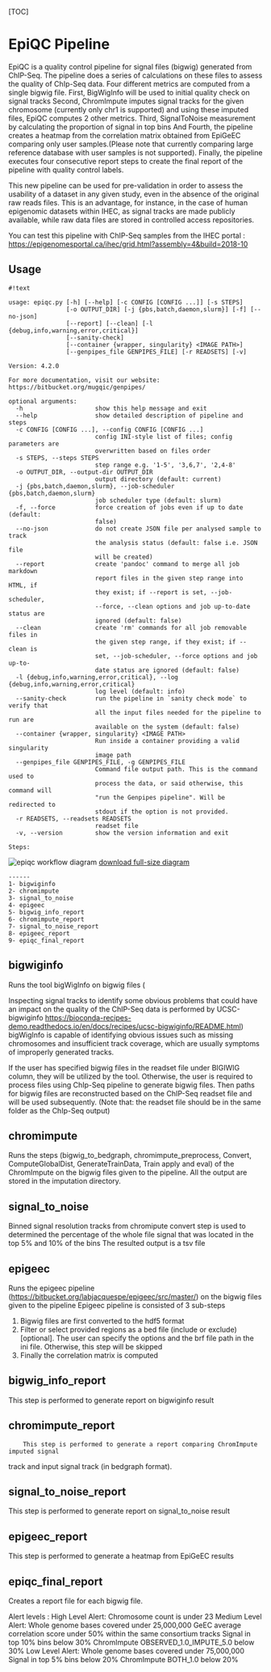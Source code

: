 [TOC]


EpiQC Pipeline
==============

EpiQC is a quality control pipeline for signal files (bigwig) generated from ChIP-Seq. The pipeline does a series of calculations on
these files to assess the quality of ChIp-Seq data. Four different metrics are computed from a single bigwig file.
First, BigWigInfo will be used to initial quality check on signal tracks
Second, ChromImpute imputes signal tracks for the given chromosome (currently only chr1 is supported) and using these imputed files, EpiQC computes 2 other metrics.
Third, SignalToNoise measurement by calculating the proportion of signal in top bins
And Fourth, the pipeline creates a heatmap from the correlation matrix obtained from EpiGeEC comparing only user samples.(Please note that currently comparing
large reference database with user samples is not supported).
Finally, the pipeline executes four consecutive report steps to create the final report of the pipeline with quality control labels.

This new pipeline can be used for pre-validation in order to assess the usability of a dataset in any given study, even
in the absence of the original raw reads files. This is an advantage, for instance, in the case of
human epigenomic datasets within IHEC, as signal tracks are made publicly available, while raw
data files are stored in controlled access repositories.

You can test this pipeline with ChIP-Seq samples from the IHEC portal :
https://epigenomesportal.ca/ihec/grid.html?assembly=4&build=2018-10


Usage
-----
```
#!text

usage: epiqc.py [-h] [--help] [-c CONFIG [CONFIG ...]] [-s STEPS]
                [-o OUTPUT_DIR] [-j {pbs,batch,daemon,slurm}] [-f] [--no-json]
                [--report] [--clean] [-l {debug,info,warning,error,critical}]
                [--sanity-check]
                [--container {wrapper, singularity} <IMAGE PATH>]
                [--genpipes_file GENPIPES_FILE] [-r READSETS] [-v]

Version: 4.2.0

For more documentation, visit our website: https://bitbucket.org/mugqic/genpipes/

optional arguments:
  -h                    show this help message and exit
  --help                show detailed description of pipeline and steps
  -c CONFIG [CONFIG ...], --config CONFIG [CONFIG ...]
                        config INI-style list of files; config parameters are
                        overwritten based on files order
  -s STEPS, --steps STEPS
                        step range e.g. '1-5', '3,6,7', '2,4-8'
  -o OUTPUT_DIR, --output-dir OUTPUT_DIR
                        output directory (default: current)
  -j {pbs,batch,daemon,slurm}, --job-scheduler {pbs,batch,daemon,slurm}
                        job scheduler type (default: slurm)
  -f, --force           force creation of jobs even if up to date (default:
                        false)
  --no-json             do not create JSON file per analysed sample to track
                        the analysis status (default: false i.e. JSON file
                        will be created)
  --report              create 'pandoc' command to merge all job markdown
                        report files in the given step range into HTML, if
                        they exist; if --report is set, --job-scheduler,
                        --force, --clean options and job up-to-date status are
                        ignored (default: false)
  --clean               create 'rm' commands for all job removable files in
                        the given step range, if they exist; if --clean is
                        set, --job-scheduler, --force options and job up-to-
                        date status are ignored (default: false)
  -l {debug,info,warning,error,critical}, --log {debug,info,warning,error,critical}
                        log level (default: info)
  --sanity-check        run the pipeline in `sanity check mode` to verify that
                        all the input files needed for the pipeline to run are
                        available on the system (default: false)
  --container {wrapper, singularity} <IMAGE PATH>
                        Run inside a container providing a valid singularity
                        image path
  --genpipes_file GENPIPES_FILE, -g GENPIPES_FILE
                        Command file output path. This is the command used to
                        process the data, or said otherwise, this command will
                        "run the Genpipes pipeline". Will be redirected to
                        stdout if the option is not provided.
  -r READSETS, --readsets READSETS
                        readset file
  -v, --version         show the version information and exit

Steps:
```
![epiqc workflow diagram](https://bitbucket.org/mugqic/genpipes/raw/master/resources/workflows/GenPipes_epiqc.resized.png)
[download full-size diagram](https://bitbucket.org/mugqic/genpipes/raw/master/resources/workflows/GenPipes_epiqc.png)
```
------
1- bigwiginfo
2- chromimpute
3- signal_to_noise
4- epigeec
5- bigwig_info_report
6- chromimpute_report
7- signal_to_noise_report
8- epigeec_report
9- epiqc_final_report

```
bigwiginfo
----------
Runs the tool bigWigInfo on bigwig files (

Inspecting signal tracks to identify some obvious problems that
could have an impact on the quality of the ChIP-Seq data is performed by UCSC-bigwiginfo
https://bioconda-recipes-demo.readthedocs.io/en/docs/recipes/ucsc-bigwiginfo/README.html)
bigWigInfo is capable of identifying obvious issues such as
missing chromosomes and insufficient track coverage, which are usually symptoms of
improperly generated tracks.

If the user has specified bigwig files in the readset file under BIGIWIG column, they will be utilized by
the tool. Otherwise, the user is required to process files using ChIp-Seq pipeline to generate
bigwig files. Then paths for bigwig files are reconstructed based on the ChIP-Seq readset file
and will be used subsequently.
(Note that: the readset file should be in the same folder as the ChIp-Seq output)

chromimpute
-----------
Runs the steps (bigwig_to_bedgraph, chromimpute_preprocess, Convert, ComputeGlobalDist,
GenerateTrainData, Train apply and eval) of the ChromImpute on the bigwig files given to the pipeline.
    All the output are stored in the imputation directory.


signal_to_noise
---------------
Binned signal resolution tracks from chromipute convert step is used to determined the
percentage of the whole file signal that was located in the top 5% and 10% of the bins
The resulted output is a tsv file

epigeec
-------
Runs the epigeec pipeline (https://bitbucket.org/labjacquespe/epigeec/src/master/)
on the bigwig files given to the pipeline
Epigeec pipeline is consisted of 3 sub-steps
1. Bigwig files are first converted to the hdf5 format
2. Filter or select provided regions as a bed file (include or exclude) [optional]. The user can specify
the options and the brf file path in the ini file. Otherwise, this step will be skipped
3. Finally the correlation matrix is computed


bigwig_info_report
------------------
This step is performed to generate report on bigwiginfo result

chromimpute_report
------------------
        This step is performed to generate a report comparing ChromImpute imputed signal
track and input signal track (in bedgraph format).

signal_to_noise_report
----------------------
This step is performed to generate report on signal_to_noise result

epigeec_report
--------------
This step is performed to generate a heatmap from EpiGeEC results

epiqc_final_report
------------------
Creates a report file for each bigwig file.

Alert levels :
    High Level Alert:
        Chromosome count is under 23
    Medium Level Alert:
        Whole genome bases covered under 25,000,000
        GeEC average correlation score under 50% within the same consortium tracks
        Signal in top 10% bins below 30%
        ChromImpute OBSERVED_1.0_IMPUTE_5.0 below 30%
    Low Level Alert:
        Whole genome bases covered under 75,000,000
        Signal in top 5% bins below 20%
        ChromImpute BOTH_1.0 below 20%


